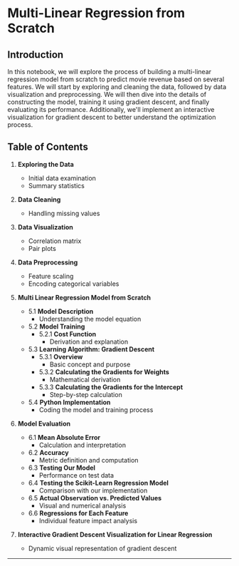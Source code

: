 # Multi-Linear Regression from Scratch

## Introduction

In this notebook, we will explore the process of building a multi-linear regression model from scratch to predict movie revenue based on several features. We will start by exploring and cleaning the data, followed by data visualization and preprocessing. We will then dive into the details of constructing the model, training it using gradient descent, and finally evaluating its performance. Additionally, we'll implement an interactive visualization for gradient descent to better understand the optimization process.

## Table of Contents

1. **Exploring the Data**
   - Initial data examination
   - Summary statistics

2. **Data Cleaning**
   - Handling missing values

3. **Data Visualization**
   - Correlation matrix
   - Pair plots

4. **Data Preprocessing**
   - Feature scaling
   - Encoding categorical variables

5. **Multi Linear Regression Model from Scratch**
   - 5.1 **Model Description**
       - Understanding the model equation
   - 5.2 **Model Training**
       - 5.2.1 **Cost Function**
           - Derivation and explanation
   - 5.3 **Learning Algorithm: Gradient Descent**
       - 5.3.1 **Overview**
           - Basic concept and purpose
       - 5.3.2 **Calculating the Gradients for Weights**
           - Mathematical derivation
       - 5.3.3 **Calculating the Gradients for the Intercept**
           - Step-by-step calculation
   - 5.4 **Python Implementation**
       - Coding the model and training process

6. **Model Evaluation**
   - 6.1 **Mean Absolute Error**
       - Calculation and interpretation
   - 6.2 **Accuracy**
       - Metric definition and computation
   - 6.3 **Testing Our Model**
       - Performance on test data
   - 6.4 **Testing the Scikit-Learn Regression Model**
       - Comparison with our implementation
   - 6.5 **Actual Observation vs. Predicted Values**
       - Visual and numerical analysis
   - 6.6 **Regressions for Each Feature**
       - Individual feature impact analysis

7. **Interactive Gradient Descent Visualization for Linear Regression**
   - Dynamic visual representation of gradient descent

---